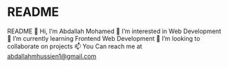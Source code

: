 # README
README
👋 Hi, I’m Abdallah Mohamed
👀 I’m interested in Web Development
🌱 I’m currently learning Frontend Web Development
💞️ I’m looking to collaborate on projects
📫 You Can reach me at abdallahmhussien1@gmail.com
